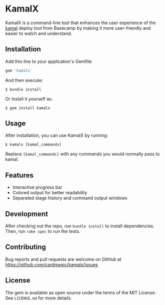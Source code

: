 # KamalX

KamalX is a command-line tool that enhances the user experience of the [kamal](https://github.com/basecamp/kamal) deploy tool from Basecamp by making it more user-friendly and easier to watch and understand.

## Installation

Add this line to your application's Gemfile:

```ruby
gem 'kamalx'
```

And then execute:

```
$ bundle install
```

Or install it yourself as:

```
$ gem install kamalx
```

## Usage

After installation, you can use KamalX by running:

```
$ kamalx [kamal_commands]
```

Replace `[kamal_commands]` with any commands you would normally pass to kamal.

## Features

- Interactive progress bar
- Colored output for better readability
- Separated stage history and command output windows

## Development

After checking out the repo, run `bundle install` to install dependencies. Then, run `rake spec` to run the tests.

## Contributing

Bug reports and pull requests are welcome on GitHub at https://github.com/cardmagic/kamalx/issues

## License

The gem is available as open source under the terms of the MIT License. See `LICENSE.md` for more details.